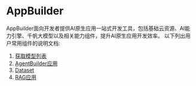 # AppBuilder
AppBuilder面向开发者提供AI原生应用一站式开发工具，包括基础云资源、AI能力引擎、千帆大模型以及相关能力组件，提升AI原生应用开发效率。
以下列出用户常用组件的说明文档:

1. [获取模型列表](get_model_list.md)
2. [AgentBuilder应用](appbuilder_client.md)
3. [Dataset](dataset.md)
4. [RAG应用](rag.md)



